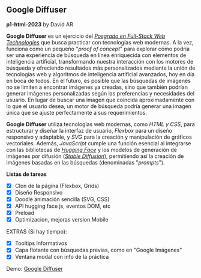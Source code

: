 ## Google Diffuser  
**p1-html-2023** by David AR

**Google Diffuser** es un ejercicio del [_Posgrado en Full-Stack Web Technologies_](https://www.talent.upc.edu/esp/estudis/formacio/curs/313400/posgrado-full-stack-web-technologies/ "Posgrado en Full-Stack Web Technologies") que busca practicar con tecnologías web modernas. A la vez, funciona como un pequeño "_proof of concept_" para explorar cómo podría ser una experiencia de búsqueda en línea enriquecida con elementos de inteligencia artificial, transformando nuestra interacción con los motores de búsqueda y ofreciendo resultados más personalizados mediante la unión de tecnologías web y algoritmos de inteligencia artificial avanzados, hoy en día en boca de todos. En el futuro, es posible que las búsquedas de imágenes no se limiten a encontrar imágenes ya creadas, sino que también podrían generar imágenes personalizadas según las preferencias y necesidades del usuario. En lugar de buscar una imagen que coincida aproximadamente con lo que el usuario desea, un motor de búsqueda podría generar una imagen única que se ajuste perfectamente a sus requerimientos. 
  
**Google Diffuser** utiliza tecnologías web modernas, como _HTML y CSS_, para estructurar y diseñar la interfaz de usuario, _Flexbox_ para un diseño responsivo y adaptable, y _SVG_ para la creación y manipulación de gráficos vectoriales. Además, _JavaScript_ cumple una función esencial al integrarse con las bibliotecas de [_Hugging Face_](https://huggingface.co/ "Hugging Face") y los modelos de generación de imágenes por difusión ([_Stable Diffusion_](https://stability.ai/blog/stable-diffusion-public-release "Stable Diffusion")), permitiendo así la creación de imágenes basadas en las búsquedas (denominadas "_prompts_").

**Listas de tareas**

- [x] Clon de la página (Flexbox, Grids)
- [x] Diseño Responsivo  
- [x] Doodle animación sencilla (SVG, CSS)
- [x] API  hugging face js, eventos DOM, etc
- [x] Preload
- [x] Optimizacion, mejoras version Mobile

EXTRAS (Si hay tiempo):
- [x] Tooltips Informativos
- [x] Capa flotante con búsquedas previas, como en "Google Imágenes"  
- [x] Ventana modal con info de la práctica

Demo: [Google Diffuser](https://pelfsollution.github.io/Google-Diffuser/ "Google Diffuser")


